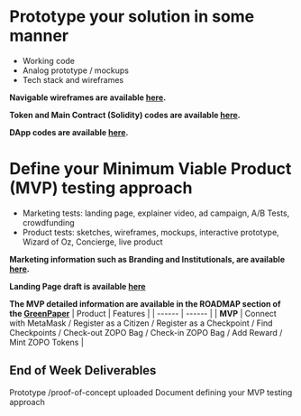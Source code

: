 # Prototype your solution in some manner
- Working code
- Analog prototype / mockups
- Tech stack and wireframes

**Navigable wireframes are available [here](https://www.figma.com/proto/nqrLuYFhbJ0YusEbJvmFCY/ZOPO-DApp?node-id=0%3A1&scaling=min-zoom).**

**Token and Main Contract (Solidity) codes are available [here](https://github.com/RenanMeirelles/zero-pollution-bsic/tree/master/Code/token).**

**DApp codes are available [here]().**

# Define your Minimum Viable Product (MVP) testing approach
- Marketing tests: landing page, explainer video, ad campaign, A/B Tests, crowdfunding
- Product tests: sketches, wireframes, mockups, interactive prototype, Wizard of Oz, Concierge, live product

**Marketing information such as Branding and Institutionals, are available [here](https://github.com/RenanMeirelles/zero-pollution-bsic/tree/master/Institutional).**

**Landing Page draft is available [here](https://renanmeirelles.github.io/Blockchain%20Models/BSIC_Consensys_Hackathon_Plastics_Pollution/landing-page-zopo-bsic/main.html)**

**The MVP detailed information are available in the ROADMAP section of the [GreenPaper](https://docs.google.com/document/d/1YK_Hvu25pj_SKmALsvnHTEyqHkR2yPFKLgjKvxs97co/edit?usp=sharing)**
| Product | Features |
| ------ | ------ |
| **MVP** | Connect with MetaMask / Register as a Citizen / Register as a Checkpoint / Find Checkpoints / Check-out ZOPO Bag / Check-in ZOPO Bag / Add Reward / Mint ZOPO Tokens |

## End of Week Deliverables 
Prototype /proof-of-concept uploaded
Document defining your MVP testing approach
